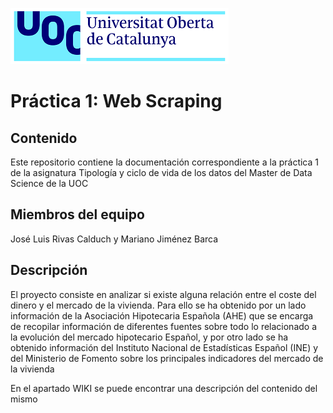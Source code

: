  ![Logo UOC](img/logo_uoc_peq.png?raw=true) 
 
 
# Práctica 1: Web Scraping

## Contenido

Este repositorio contiene la documentación correspondiente a la práctica 1 de la asignatura Tipología y ciclo de vida de los datos del Master de Data Science de la UOC

## Miembros del equipo

José Luis Rivas Calduch y Mariano Jiménez Barca

## Descripción

El proyecto consiste en analizar si existe alguna relación entre el coste del dinero y el mercado de la vivienda.  Para ello se ha obtenido por un lado información de la Asociación Hipotecaria Española (AHE) que se encarga de recopilar información de diferentes fuentes sobre todo lo relacionado a la evolución del mercado hipotecario Español, y por otro lado se ha obtenido información del Instituto Nacional de Estadísticas Español (INE) y del Ministerio de Fomento sobre los principales indicadores del mercado de la vivienda

En el apartado WIKI se puede encontrar una descripción del contenido del mismo



